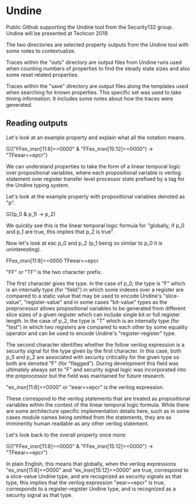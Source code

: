 # Undine
Public Github supporting the Undine tool from the Security132 group.  Undine will be presented at Techcon 2019.

The two directories are selected property outputs from the Undine tool with some notes to contextualize.

Traces within the "outs" directory are output files from Undine runs used when counting numbers of properties to find the steady state sizes and also some reset related properties.

Traces within the "save" directory are output files along the templates used when searching for known properties.  This specific set was used to take timing information.  It includes some notes about how the traces were generated.

## Reading outputs

Let's look at an example property and explain what all the notation means.

G(("FFex_insn[11:8]==0000" & "FFex_insn[15:12]==0000") -> "TFeear==epcr")

We can understand properties to take the form of a linear temporal logic over propositional variables, where each propositional variable is verilog statement over register transfer level processor state prefixed by a tag for the Undine typing system.

Let's look at the example property with propositional variables denoted as "p".

G((p_0 & p_1) -> p_2)

We quickly see this is the linear temporal logic formula for "globally, if p_0 and p_1 are true, this implies that p_2 is true".

Now let's look at eac p_0 and p_2 (p_1 being so similar to p_0 it is uninteresting).

FFex_insn[11:8]==0000
TFeear==epcr

"FF" or "TF" is the two character prefix.  

The first character gives the type.  In the case of p_0, the type is "F" which is an internally type (for "field") in which some indexes over a register are compared to a static value that may be used to encode Undine's "slice-value", "register-value" and in some cases "bit-value" types as the preprocessor allows propositional variables to be generated from different slice sizes of a given register which can include single bit or full register length.  In the case of p_2, the type is "T" which is an internally type (for "test") in which two registers are compared to each other by some equality operator and can be used to encode Undine's "register-register" type.

The second character identifies whether the follow verilog expression is a security signal for the type given by the first character.  In this case, both p_0 and p_2 are associated with security criticality for the given type so both are denoted "F" (for "flagged").  During development this field was ultimately always set to "F" and security signal logic was incorporated into the preprocessor but the field was maintained for future research.

"ex_insn[11:8]==0000" or "eear==epcr" is the verilog expression.

These correspond to the verilog statements that are treated as propositional variables within the context of the linear temporal logic formula.  While there are some architecture specific implementation details here, such as in some cases module names being omitted from the statements, they are as imminently human readable as any other verilog statement.

Let's look back to the overall property once more:

G(("FFex_insn[11:8]==0000" & "FFex_insn[15:12]==0000") -> "TFeear==epcr")

In plain English, this means that globally, when the verilog expressions "ex_insn[11:8]==0000" and "ex_insn[15:12]==0000" are true, correspond to a slice-value Undine type, and are recognized as security signals as that type, this implies that the verilog expression "eear==epcr" is true, corresponds to a register-register Undine type, and is recognized as a security signal as that type.
